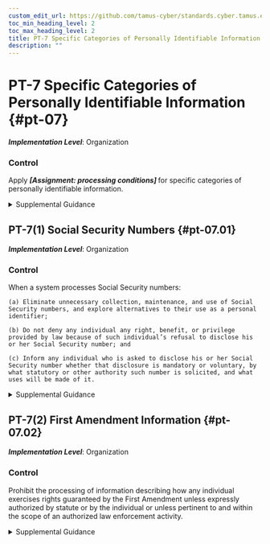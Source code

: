 ```yaml
---
custom_edit_url: https://github.com/tamus-cyber/standards.cyber.tamus.edu/tree/main/static/content/tamus.edu/TAMUS_profile.xml
toc_min_heading_level: 2
toc_max_heading_level: 2
title: PT-7 Specific Categories of Personally Identifiable Information
description: ""
---
```


# PT-7 Specific Categories of Personally Identifiable Information {#pt-07}

_**Implementation Level**_: Organization

### Control

Apply <strong> <em>[Assignment: processing conditions]</em> </strong> for specific categories of personally identifiable information.

<details>
  <summary>Supplemental Guidance</summary>

Organizations apply any conditions or protections that may be necessary for specific categories of personally identifiable information. These conditions may be required by laws, executive orders, directives, regulations, policies, standards, or guidelines. The requirements may also come from the results of privacy risk assessments that factor in contextual changes that may result in an organizational determination that a particular category of personally identifiable information is particularly sensitive or raises particular privacy risks. Organizations consult with the senior agency official for privacy and legal counsel regarding any protections that may be necessary.

</details>

## PT-7(1) Social Security Numbers {#pt-07.01}

_**Implementation Level**_: Organization

### Control

When a system processes Social Security numbers:

    (a) Eliminate unnecessary collection, maintenance, and use of Social Security numbers, and explore alternatives to their use as a personal identifier;

    (b) Do not deny any individual any right, benefit, or privilege provided by law because of such individual’s refusal to disclose his or her Social Security number; and

    (c) Inform any individual who is asked to disclose his or her Social Security number whether that disclosure is mandatory or voluntary, by what statutory or other authority such number is solicited, and what uses will be made of it.

<details>
  <summary>Supplemental Guidance</summary>

Federal law and policy establish specific requirements for organizations’ processing of Social Security numbers. Organizations take steps to eliminate unnecessary uses of Social Security numbers and other sensitive information and observe any particular requirements that apply.

</details>

## PT-7(2) First Amendment Information {#pt-07.02}

_**Implementation Level**_: Organization

### Control

Prohibit the processing of information describing how any individual exercises rights guaranteed by the First Amendment unless expressly authorized by statute or by the individual or unless pertinent to and within the scope of an authorized law enforcement activity.

<details>
  <summary>Supplemental Guidance</summary>

The <a xmlns="http://csrc.nist.gov/ns/oscal/1.0" href="#18e71fec-c6fd-475a-925a-5d8495cf8455">PRIVACT</a> limits agencies&#8217; ability to process information that describes how individuals exercise rights guaranteed by the First Amendment. Organizations consult with the senior agency official for privacy and legal counsel regarding these requirements.

</details>

